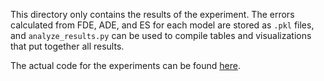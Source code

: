 This directory only contains the results of the experiment.
The errors calculated from FDE, ADE, and ES for each model are stored as `.pkl` files, and `analyze_results.py` can be used to compile tables and visualizations that put together all results.

The actual code for the experiments can be found [here](https://anonymous.4open.science/r/real-data-experiment-13CF).
